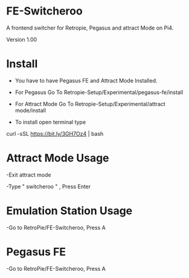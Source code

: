 # FE-Switcheroo

A frontend switcher for Retropie, Pegasus and attract Mode on Pi4.

Version 1.00

# Install
- You have to have Pegasus FE and Attract Mode Installed.

- For Pegasus Go To Retropie-Setup/Experimental/pegasus-fe/install

- For Attract Mode Go To Retropie-Setup/Experimental/attract mode/install 

- To install open terminal type

curl -sSL https://bit.ly/3GH7Oz4 | bash



# Attract Mode Usage
   
   -Exit attract mode
   
   -Type " switcheroo " , Press Enter

# Emulation Station Usage
  
   -Go to RetroPie/FE-Switcheroo, Press A
   
# Pegasus FE 

   -Go to RetroPie/FE-Switcheroo, Press A
